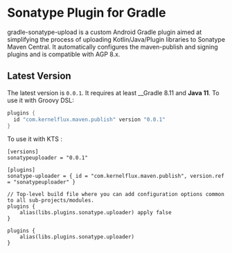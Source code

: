 # Sonatype Plugin for Gradle

gradle-sonatype-upload is a custom Android Gradle plugin aimed at simplifying the process of uploading Kotlin/Java/Plugin libraries to Sonatype Maven Central. It automatically configures the maven-publish and signing plugins and is compatible with AGP 8.x.

## Latest Version

The latest version is ``0.0.1``. It requires at least __Gradle 8.11 and __Java 11__.
To use it with Groovy DSL:

```gradle
plugins {
  id "com.kernelflux.maven.publish" version "0.0.1"
}
```

To use it with KTS :

```
[versions]
sonatypeuploader = "0.0.1"

[plugins]
sonatype-uploader = { id = "com.kernelflux.maven.publish", version.ref = "sonatypeuploader" }
```

```
// Top-level build file where you can add configuration options common to all sub-projects/modules.
plugins {
    alias(libs.plugins.sonatype.uploader) apply false
}
```

```
plugins {
    alias(libs.plugins.sonatype.uploader)
}


```
